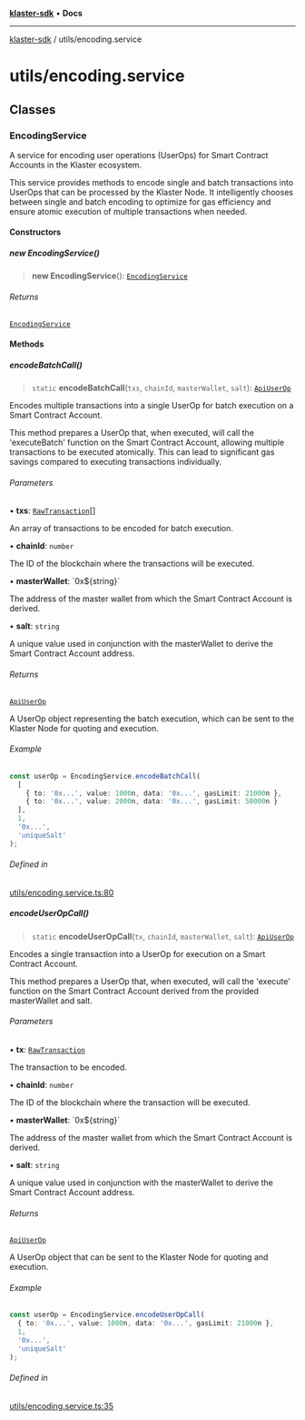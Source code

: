 [**klaster-sdk**](../README.md) • **Docs**

***

[klaster-sdk](../README.md) / utils/encoding.service

# utils/encoding.service

## Classes

### EncodingService

A service for encoding user operations (UserOps) for Smart Contract Accounts in the Klaster ecosystem.

This service provides methods to encode single and batch transactions into UserOps
that can be processed by the Klaster Node. It intelligently chooses between single
and batch encoding to optimize for gas efficiency and ensure atomic execution of
multiple transactions when needed.

#### Constructors

##### new EncodingService()

> **new EncodingService**(): [`EncodingService`](encoding.md#encodingservice)

###### Returns

[`EncodingService`](encoding.md#encodingservice)

#### Methods

##### encodeBatchCall()

> `static` **encodeBatchCall**(`txs`, `chainId`, `masterWallet`, `salt`): [`ApiUserOp`](../types.md#apiuserop)

Encodes multiple transactions into a single UserOp for batch execution on a Smart Contract Account.

This method prepares a UserOp that, when executed, will call the 'executeBatch' function
on the Smart Contract Account, allowing multiple transactions to be executed atomically.
This can lead to significant gas savings compared to executing transactions individually.

###### Parameters

• **txs**: [`RawTransaction`](../types.md#rawtransaction)[]

An array of transactions to be encoded for batch execution.

• **chainId**: `number`

The ID of the blockchain where the transactions will be executed.

• **masterWallet**: \`0x$\{string\}\`

The address of the master wallet from which the Smart Contract Account is derived.

• **salt**: `string`

A unique value used in conjunction with the masterWallet to derive the Smart Contract Account address.

###### Returns

[`ApiUserOp`](../types.md#apiuserop)

A UserOp object representing the batch execution, which can be sent to the Klaster Node for quoting and execution.

###### Example

```ts
const userOp = EncodingService.encodeBatchCall(
  [
    { to: '0x...', value: 1000n, data: '0x...', gasLimit: 21000n },
    { to: '0x...', value: 2000n, data: '0x...', gasLimit: 50000n }
  ],
  1,
  '0x...',
  'uniqueSalt'
);
```

###### Defined in

[utils/encoding.service.ts:80](https://github.com/0xPolycode/klaster-sdk/blob/5406a8bdd723a327f172c831aef2b71ee66cc88b/src/utils/encoding.service.ts#L80)

##### encodeUserOpCall()

> `static` **encodeUserOpCall**(`tx`, `chainId`, `masterWallet`, `salt`): [`ApiUserOp`](../types.md#apiuserop)

Encodes a single transaction into a UserOp for execution on a Smart Contract Account.

This method prepares a UserOp that, when executed, will call the 'execute' function
on the Smart Contract Account derived from the provided masterWallet and salt.

###### Parameters

• **tx**: [`RawTransaction`](../types.md#rawtransaction)

The transaction to be encoded.

• **chainId**: `number`

The ID of the blockchain where the transaction will be executed.

• **masterWallet**: \`0x$\{string\}\`

The address of the master wallet from which the Smart Contract Account is derived.

• **salt**: `string`

A unique value used in conjunction with the masterWallet to derive the Smart Contract Account address.

###### Returns

[`ApiUserOp`](../types.md#apiuserop)

A UserOp object that can be sent to the Klaster Node for quoting and execution.

###### Example

```ts
const userOp = EncodingService.encodeUserOpCall(
  { to: '0x...', value: 1000n, data: '0x...', gasLimit: 21000n },
  1,
  '0x...',
  'uniqueSalt'
);
```

###### Defined in

[utils/encoding.service.ts:35](https://github.com/0xPolycode/klaster-sdk/blob/5406a8bdd723a327f172c831aef2b71ee66cc88b/src/utils/encoding.service.ts#L35)
